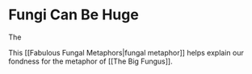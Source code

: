 # Fungi Can Be Huge

The 

This [[Fabulous Fungal Metaphors|fungal metaphor]] helps explain our fondness for the metaphor of [[The Big Fungus]].

